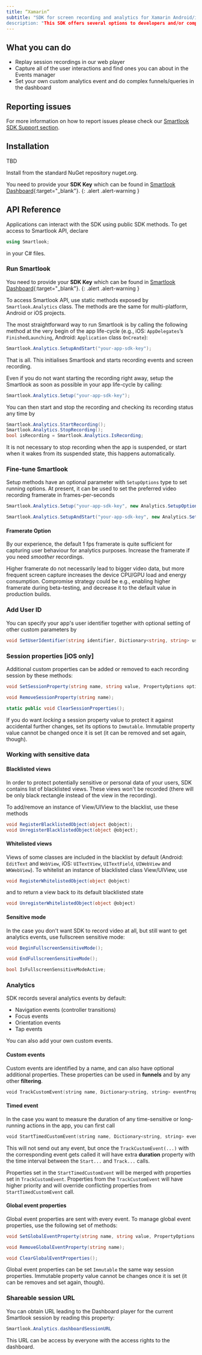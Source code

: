 ```yaml
---
title: “Xamarin”
subtitle: "SDK for screen recording and analytics for Xamarin Android/iOS multi-platform apps.”
description: "This SDK offers several options to developers and/or companies."
---
```


## What you can do

* Replay session recordings in our web player
* Capture all of the user interactions and find ones you can about in the Events manager
* Set your own custom analytics event and do complex funnels/queries in the dashboard

## Reporting issues

For more information on how to report issues please check our [Smartlook SDK Support section](https://smartlook.github.io/docs/sdk/support/#how-to-submit-an-issue).

## Installation

TBD

Install from the standard NuGet repository nuget.org.

You need to provide your **SDK Key** which can be found in [Smartlook Dashboard](https://www.smartlook.com/app/dashboard/settings/projects){:target="_blank"}.
{: .alert .alert-warning }


## API Reference

Applications can interact with the SDK using public SDK methods. To get access to Smartlook API, declare

```cs
using Smartlook;
```

in your C# files.

### Run Smartlook

You need to provide your **SDK Key** which can be found in [Smartlook Dashboard](https://www.smartlook.com/app/dashboard/settings/projects){:target="_blank"}.
{: .alert .alert-warning }

To access Smartlook API, use static methods exposed by `Smartlook.Analytics` class. The methods are the same for multi-platform, Android or iOS projects.

The most straightforward way to run Smartlook is by calling the following method at the very begin of the app life-cycle (e.g., iOS: `AppDelegates`’s `FinishedLaunching`, Android: `Application` class `OnCreate`):

```cs
Smartlook.Analytics.SetupAndStart("your-app-sdk-key");
```

That is all. This initialises Smartlook and starts recording events and screen recording.

Even if you do not want starting the recording right away, setup the Smartlook as soon as possible in your app life-cycle by calling:

```cs
Smartlook.Analytics.Setup("your-app-sdk-key");
```

You can then start and stop the recording and checking its recording status any time by 

```cs
Smartlook.Analytics.StartRecording();
Smartlook.Analytics.StopRecording();
bool isRecording = Smartlook.Analytics.IsRecording;
```

It is not necessary to stop recording when the app is suspended, or start when it wakes from its suspended state, this happens automatically.

### Fine-tune Smartlook

Setup methods have an optional parameter with `SetupOptions` type to set running options. At present, it can be used to set the preferred video recording framerate in frames-per-seconds
```cs
Smartlook.Analytics.Setup("your-app-sdk-key", new Analytics.SetupOptions(framerate: 4));

Smartlook.Analytics.SetupAndStart("your-app-sdk-key", new Analytics.SetupOptions(framerate: 4));
```
#### Framerate Option

By our experience, the default 1 fps framerate is quite sufficient for capturing user behaviour for analytics purposes. Increase the framerate if you need *smoother* recordings.

Higher framerate do not necessarily lead to bigger video data, but more frequent screen capture increases the device CPU/GPU load and energy consumption. Compromise strategy could be e.g., enabling higher framerate during beta-testing, and decrease it to the default value in production builds.

### Add User ID

You can specify your app's user identifier together with optional setting of other custom parameters by 
```cs
void SetUserIdentifier(string identifier, Dictionary<string, string> userProperies = null)
```

### Session properties [iOS only]

Additional custom properties can be added or removed to each recording session by these methods:

```cs
void SetSessionProperty(string name, string value, PropertyOptions options = PropertyOptions.Defaults);

void RemoveSessionProperty(string name);

static public void ClearSessionProperties();
```

If you do want _locking_ a session property value to protect it against accidental further changes, set its options to `Immutable`. Immutable property value cannot be changed once it is set (it can be removed and set again, though).

### Working with sensitive data

#### Blacklisted views

In order to protect potentially sensitive or personal data of your users, SDK contains list of blacklisted views. These views won't be recorded (there will be only black rectangle instead of the view in the recording). 

To add/remove an instance of View/UIView to the blacklist, use these methods
```cs
void RegisterBlacklistedObject(object @object);
void UnregisterBlacklistedObject(object @object);
```

#### Whitelisted views
Views of some classes are included in the blacklist by default (Android: `EditText` and `WebView`, iOS: `UITextView`, `UITextField`, `UIWebView` and `WKWebView`).
To whitelist an instance of blacklisted class View/UIView, use
```cs
void RegisterWhitelistedObject(object @object)
```
and to return a view back to its default blacklisted state
```cs
void UnregisterWhitelistedObject(object @object)
```

#### Sensitive mode

In the case you don't want SDK to record video at all, but still want to get analytics events, use fullscreen sensitive mode:

```cs
void BeginFullscreenSensitiveMode();

void EndFullscreenSensitiveMode();

bool IsFullscreenSensitiveModeActive;
```

### Analytics

SDK records several analytics events by default:

- Navigation events (controller transitions)
- Focus events
- Orientation events
- Tap events

You can also add your own custom events.

#### Custom events

Custom events are identified by a name, and can also have optional additional properties. These properties can be used in **funnels** and by any other **filtering**.

```swift
void TrackCustomEvent(string name, Dictionary<string, string> eventProperties = null)
```

#### Timed event

In the case you want to measure the duration of any time-sensitive or long-running actions in the app, you can first call

```swift
void StartTimedCustomEvent(string name, Dictionary<string, string> eventProperties = null)
```

This will not send out any event, but once the `TrackCustomEvent(...)` with the corresponding event gets called it will have extra **duration** property with the time interval between the `Start...` and `Track...` calls.

Properties set in the `StartTimedCustomEvent` will be merged with properties set in `TrackCustomEvent`. Properties from the  `TrackCustomEvent` will have higher priority and will override conflicting properties from `StartTimedCustomEvent` call.

#### Global event properties

Global event properties are sent with every event. To manage global event properties, use the following set of methods:

```cs
void SetGlobalEventProperty(string name, string value, PropertyOptions options = PropertyOptions.Defaults);

void RemoveGlobalEventProperty(string name);

void ClearGlobalEventProperties();
```

Global event properties can be set `Immutable` the same way session properties. Immutable property value cannot be changes once it is set (it can be removes and set again, though).

### Shareable session URL

You can obtain URL leading to the Dashboard player for the current Smartlook session by reading this property:

```cs
Smartlook.Analytics.dashboardSessionURL
```

This URL can be access by everyone with the access rights to the dashboard.


